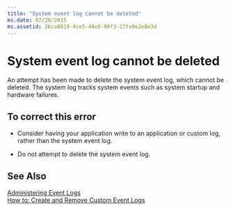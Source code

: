 ```yaml
---
title: "System event log cannot be deleted"
ms.date: 07/20/2015
ms.assetid: 26ca8819-4ce5-49c6-98f3-27fe9e2e8e3d
---
```

# System event log cannot be deleted
An attempt has been made to delete the system event log, which cannot be deleted. The system log tracks system events such as system startup and hardware failures.  
  
## To correct this error  
  
-   Consider having your application write to an application or custom log, rather than the system event log.  
  
-   Do not attempt to delete the system event log.  
  
## See Also  
 [Administering Event Logs](https://msdn.microsoft.com/library/35f53238-bdd2-417b-acd8-2fd9f7397f18)  
 [How to: Create and Remove Custom Event Logs](https://msdn.microsoft.com/library/af9b7da0-80c7-46ac-b7f7-897063ddd503)
